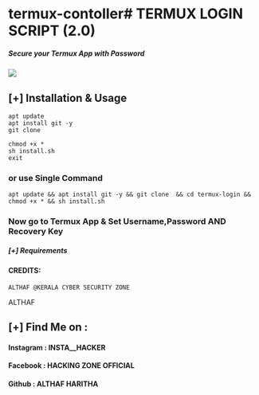 # termux-contoller# TERMUX LOGIN SCRIPT (2.0)
##### Secure your Termux App with Password

<img src="https://i.ibb.co/1G42FbC/termux-login.png"> 

## [+] Installation & Usage
```
apt update
apt install git -y
git clone 

chmod +x *
sh install.sh
exit 
``` 
    
### or use Single Command
```
apt update && apt install git -y && git clone  && cd termux-login && chmod +x * && sh install.sh
```
### Now go to Termux App & Set Username,Password AND Recovery Key

##### [+] Requirements








#### CREDITS:
    
    ALTHAF @KERALA CYBER SECURITY ZONE
ALTHAF 
    
## [+] Find Me on :
#### Instagram : INSTA__HACKER
#### Facebook : HACKING ZONE OFFICIAL
#### Github : ALTHAF HARITHA
